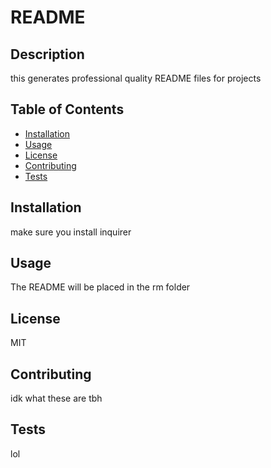 # README

## Description
this generates professional quality README files for projects

## Table of Contents

- [Installation](#installation)
- [Usage](#usage)
- [License](#license)
- [Contributing](#contributing)
- [Tests](#tests)

## Installation
make sure you install inquirer

## Usage
The README will be placed in the rm folder

## License
MIT

## Contributing
idk what these are tbh

## Tests
lol

